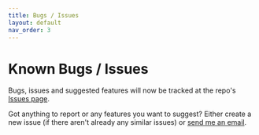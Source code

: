 ```yaml
---
title: Bugs / Issues
layout: default
nav_order: 3
---
```


# Known Bugs / Issues

Bugs, issues and suggested features will now be tracked at the repo's [Issues page](https://github.com/Erty-Gamedev/GoldSrc-Map2Prop/issues/).

Got anything to report or any features you want to suggest? Either create a new issue (if there aren't already any similar issues) or [send me an email](mailto:erty.gamedev@gmail.com).

